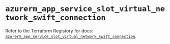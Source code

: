 # `azurerm_app_service_slot_virtual_network_swift_connection`

Refer to the Terraform Registory for docs: [`azurerm_app_service_slot_virtual_network_swift_connection`](https://registry.terraform.io/providers/hashicorp/azurerm/3.74.0/docs/resources/app_service_slot_virtual_network_swift_connection).
